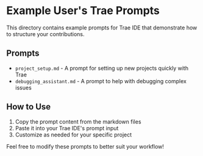 # Example User's Trae Prompts

This directory contains example prompts for Trae IDE that demonstrate how to structure your contributions.

## Prompts

- `project_setup.md` - A prompt for setting up new projects quickly with Trae
- `debugging_assistant.md` - A prompt to help with debugging complex issues

## How to Use

1. Copy the prompt content from the markdown files
2. Paste it into your Trae IDE's prompt input
3. Customize as needed for your specific project

Feel free to modify these prompts to better suit your workflow!